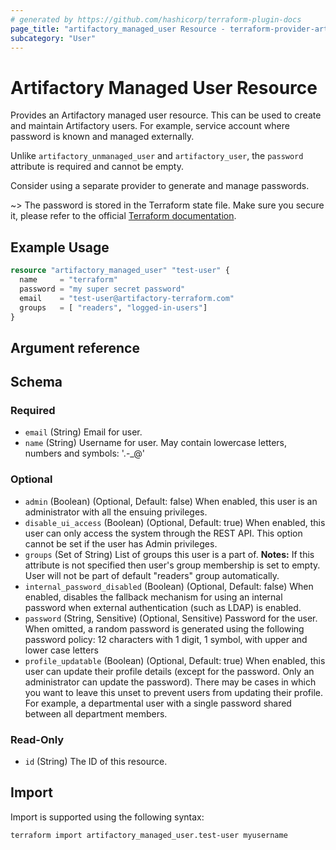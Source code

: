 ```yaml
---
# generated by https://github.com/hashicorp/terraform-plugin-docs
page_title: "artifactory_managed_user Resource - terraform-provider-artifactory"
subcategory: "User"
---
```

# Artifactory Managed User Resource

Provides an Artifactory managed user resource. This can be used to create and maintain Artifactory users. For example, service account where password is known and managed externally.

Unlike `artifactory_unmanaged_user` and `artifactory_user`, the `password` attribute is required and cannot be empty.

Consider using a separate provider to generate and manage passwords.

~> The password is stored in the Terraform state file. Make sure you secure it, please refer to the official [Terraform documentation](https://developer.hashicorp.com/terraform/language/state/sensitive-data).

## Example Usage

```terraform
resource "artifactory_managed_user" "test-user" {
  name     = "terraform"
  password = "my super secret password"
  email    = "test-user@artifactory-terraform.com"
  groups   = [ "readers", "logged-in-users"]
}
```

## Argument reference

<!-- schema generated by tfplugindocs -->
## Schema

### Required

- `email` (String) Email for user.
- `name` (String) Username for user. May contain lowercase letters, numbers and symbols: '.-_@'

### Optional

- `admin` (Boolean) (Optional, Default: false) When enabled, this user is an administrator with all the ensuing privileges.
- `disable_ui_access` (Boolean) (Optional, Default: true) When enabled, this user can only access the system through the REST API. This option cannot be set if the user has Admin privileges.
- `groups` (Set of String) List of groups this user is a part of. **Notes:** If this attribute is not specified then user's group membership is set to empty. User will not be part of default "readers" group automatically.
- `internal_password_disabled` (Boolean) (Optional, Default: false) When enabled, disables the fallback mechanism for using an internal password when external authentication (such as LDAP) is enabled.
- `password` (String, Sensitive) (Optional, Sensitive) Password for the user. When omitted, a random password is generated using the following password policy: 12 characters with 1 digit, 1 symbol, with upper and lower case letters
- `profile_updatable` (Boolean) (Optional, Default: true) When enabled, this user can update their profile details (except for the password. Only an administrator can update the password). There may be cases in which you want to leave this unset to prevent users from updating their profile. For example, a departmental user with a single password shared between all department members.

### Read-Only

- `id` (String) The ID of this resource.

## Import

Import is supported using the following syntax:

```shell
terraform import artifactory_managed_user.test-user myusername
```
